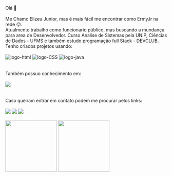 Olá :wave:
<br>
<br>
Me Chamo Elizeu Junior, mas é mais fácil me encontrar como ErmyJr na rede :stuck_out_tongue_closed_eyes:.
<br>
Atualmente trabalho como funcionario público, mas buscando a mundança para area de Desenvolvedor. Curso Analise de Sistemas pela UNIP, Ciências de Dados - UFMS e também estudo programação full Stack - DEVCLUB.
Tenho criados projetos usando:
<br>
<br>
<img src="https://img.shields.io/badge/HTML-239120?style=for-the-badge&logo=html5&logoColor=white" alt="logo-html"/>
<img src="https://img.shields.io/badge/CSS-239120?&style=for-the-badge&logo=css3&logoColor=white" alt="logo-CSS"/>
<img src="https://img.shields.io/badge/JavaScript-F7DF1E?style=for-the-badge&logo=javascript&logoColor=black" alt = "logo-java"/>
<br>
<br>
<br>
Também possuo conhecimento em:
<br>
<br>
<img src="https://img.shields.io/badge/Adobe%20Photoshop-31A8FF?style=for-the-badge&logo=Adobe%20Photoshop&logoColor=black"/>
<br>
<br>
<br>
Caso queiram entrar em contato podem me procurar pelos links:
<br>
<br>
<a href="https://www.linkedin.com/in/Elizeu-Jr/"><img src="https://img.shields.io/badge/LinkedIn-0077B5?style=for-the-badge&logo=linkedin&logoColor=white"/></a>
<a href="https://www.facebook.com/elizeu.junior2"><img src="https://img.shields.io/badge/Facebook-1877F2?style=for-the-badge&logo=facebook&logoColor=white"></a>
<a href="mailto:ermyjr94@gmail.com"><img src="https://img.shields.io/badge/Gmail-D14836?style=for-the-badge&logo=gmail&logoColor=white"/></a>
<br>
<br>
<img height="160em" src="https://github-readme-stats.vercel.app/api?username=ermyjr&count_private=true&include_all_commits=true&show_icons=true&theme=dracula&hide_border=false&show_owner=true"/>
<img height="160em" src="https://github-readme-stats.vercel.app/api/top-langs/?username=Ermyjr&theme=dracula&hide_border=false&&layout=compact"/>
